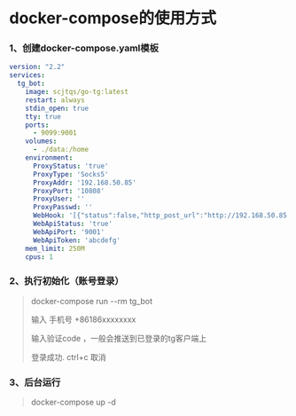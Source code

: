 # docker-compose的使用方式

### 1、创建docker-compose.yaml模板
```yaml
version: "2.2"
services:
  tg_bot:
    image: scjtqs/go-tg:latest
    restart: always
    stdin_open: true
    tty: true
    ports:
      - 9099:9001
    volumes:
      - ./data:/home
    environment:
      ProxyStatus: 'true'
      ProxyType: 'Socks5'
      ProxyAddr: '192.168.50.85'
      ProxyPort: '10808'
      ProxyUser: ''
      ProxyPasswd: ''
      WebHook: '[{"status":false,"http_post_url":"http://192.168.50.85:9991","secret":"abcd","filter":{"status":false}}]'
      WebApiStatus: 'true'
      WebApiPort: '9001'
      WebApiToken: 'abcdefg'
    mem_limit: 250M
    cpus: 1
```

### 2、执行初始化（账号登录）
> docker-compose run --rm tg_bot
>
> 输入 手机号 +86186xxxxxxxx
> 
> 输入验证code ，一般会推送到已登录的tg客户端上
> 
> 登录成功. ctrl+c 取消
> 

### 3、后台运行
> docker-compose up -d

